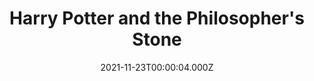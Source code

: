 ---
title: "Harry Potter and the Philosopher's Stone"
year: 2001
date: 2021-11-23T00:00:04.000Z
permalink: /almanac/movies/2021-11-23-harry-potter-and-the-philosophers-stone/index.html
link: https://letterboxd.com/rknightuk/film/harry-potter-and-the-philosophers-stone/7/
rating: 3
tmdbid: 671
---